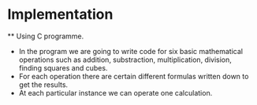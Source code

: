 # Implementation

** Using C programme.

* In the program we are going to  write code for six basic mathematical operations such as addition, substraction, multiplication, division, finding squares and cubes.
* For each operation  there are certain different formulas written down to get the results.
* At each particular instance we can operate one calculation.
